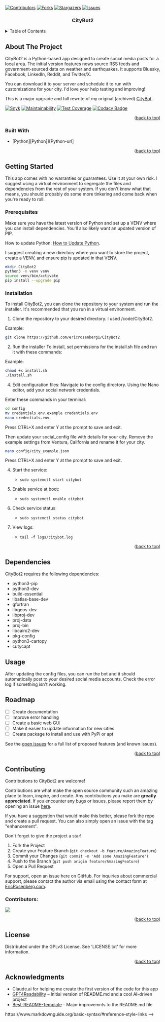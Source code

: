 <a id="readme-top"></a>
[![Contributors][contributors-shield]][contributors-url]
[![Forks][forks-shield]][forks-url]
[![Stargazers][stars-shield]][stars-url]
[![Issues][issues-shield]][issues-url]

<h3 align="center">CityBot2</h3>

<!-- TABLE OF CONTENTS -->
<details>
  <summary>Table of Contents</summary>
  <ol>
    <li>
      <a href="#about-the-project">About The Project</a>
      <ul>
        <li><a href="#built-with">Built With</a></li>
      </ul>
    </li>
    <li>
      <a href="#getting-started">Getting Started</a>
      <ul>
        <li><a href="#prerequisites">Prerequisites</a></li>
        <li><a href="#installation">Installation</a></li>
      </ul>
    </li>
    <li><a href='dependencies'>Dependencies</a></li>
    <li><a href="#usage">Usage</a></li>
    <li><a href="#roadmap">Roadmap</a></li>
    <li><a href="#contributing">Contributing</a></li>
    <li><a href="#contributors">Contributors</a></li>
    <li><a href="#license">License</a></li>
    <li><a href="#acknowledgments">Acknowledgments</a></li>
  </ol>
</details>

## About The Project
CityBot2 is a Python-based app designed to create social media posts for a local area. The initial version features news source RSS feeds and government-sourced data on weather and earthquakes. It supports Bluesky, Facebook, LinkedIn, Reddit, and Twitter/X.

You can download it to your server and schedule it to run with customizations for your city. I'd love your help testing and improving!

This is a major upgrade and full rewrite of my original (archived) [CityBot](https://github.com/ericrosenberg1/CityBot).

[![Snyk](https://snyk.io/test/github/ericrosenberg1/CityBot2/badge.svg)](https://snyk.io/test/github/ericrosenberg1/CityBot2)
[![Maintainability](https://api.codeclimate.com/v1/badges/4857f450946330748975/maintainability)](https://codeclimate.com/github/ericrosenberg1/CityBot2/maintainability)
[![Test Coverage](https://api.codeclimate.com/v1/badges/4857f450946330748975/test_coverage)](https://codeclimate.com/github/ericrosenberg1/CityBot2/test_coverage)
[![Codacy Badge](https://app.codacy.com/project/badge/Grade/efb5beefe547465087883828710a7a11)](https://app.codacy.com/gh/ericrosenberg1/CityBot2/dashboard?utm_source=gh&utm_medium=referral&utm_content=&utm_campaign=Badge_grade)

<p align="right">(<a href="#readme-top">back to top</a>)</p>

### Built With
* [Python][Python]][Python-url]

<p align="right">(<a href="#readme-top">back to top</a>)</p>

## Getting Started
This app comes with no warranties or guarantees. Use it at your own risk. I suggest using a virtual environment to segregate the files and dependencies from the rest of your system. If you don't know what that means, you should probably do some more tinkering and come back when you're ready to roll.

### Prerequisites
Make sure you have the latest version of Python and set up a VENV where you can install dependencies. You'll also likely want an updated version of PIP.

How to update Python: [How to Update Python](https://www.pythoncentral.io/how-to-update-python/).

I suggest creating a new directory where you want to store the project, create a VENV, and ensure pip is updated in that VENV.
   ```sh
mkdir CityBot2
python3 -m venv venv
source venv/bin/activate
pip install --upgrade pip
  ```

### Installation

To install CityBot2, you can clone the repository to your system and run the installer. It's recommended that you run in a virtual environment.

1. Clone the repository to your desired directory. I used /code/CityBot2.

Example:
   ```sh
git clone https://github.com/ericrosenberg1/CityBot2
  ```

2. Run the installer
To install, set permissions for the install.sh file and run it with these commands:

Example:
   ```sh
chmod +x install.sh
./install.sh
  ```

4. Edit configuration files:
Navigate to the config directory. Using the Nano editor, add your social network credentials.

Enter these commands in your terminal:
   ```sh
cd config
mv credentials.env.example credentials.env
nano credentials.env
  ```

Press CTRL+X and enter Y at the prompt to save and exit.

Then update your social_config file with details for your city. Remove the example settings from Ventura, California and rename it for your city.
   ```sh
nano config/city_example.json
  ```
Press CTRL+X and enter Y at the prompt to save and exit.

4. Start the service:
   - `sudo systemctl start citybot`

5. Enable service at boot:
   - `sudo systemctl enable citybot`

6. Check service status:
   - `sudo systemctl status citybot`

7. View logs:
   - `tail -f logs/citybot.log`

<p align="right">(<a href="#readme-top">back to top</a>)</p>

## Dependencies

CityBot2 requires the following dependencies:
- python3-pip
- python3-dev
- build-essential
- libatlas-base-dev
- gfortran
- libgeos-dev
- libproj-dev
- proj-data
- proj-bin
- libcairo2-dev
- pkg-config
- python3-cartopy
- cutycapt

## Usage
After updating the config files, you can run the bot and it should automatically post to your desired social media accounts. Check the error log if something isn't working.

## Roadmap

- [ ] Create documentation
- [ ] Improve error handling
- [ ] Create a basic web GUI
- [ ] Make it easier to update information for new cities
- [ ] Create package to install and use with PyPi or apt

See the [open issues](https://github.com/ericrosenberg1/CityBot2/issues) for a full list of proposed features (and known issues).

<p align="right">(<a href="#readme-top">back to top</a>)</p>

## Contributing

Contributions to CityBot2 are welcome! 

Contributions are what make the open source community such an amazing place to learn, inspire, and create. Any contributions you make are **greatly appreciated**. If you encounter any bugs or issues, please report them by opening an issue [here](https://github.com/ericrosenberg1/CityBot2/issues).

If you have a suggestion that would make this better, please fork the repo and create a pull request. You can also simply open an issue with the tag "enhancement".

Don't forget to give the project a star!

1. Fork the Project
2. Create your Feature Branch (`git checkout -b feature/AmazingFeature`)
3. Commit your Changes (`git commit -m 'Add some AmazingFeature'`)
4. Push to the Branch (`git push origin feature/AmazingFeature`)
5. Open a Pull Request

For support, open an issue here on GitHub. For inquiries about commercial support, please contact the author via email using the contact form at [EricRosenberg.com](https://ericrosenberg.com).

### Contributors:

<a href="https://github.com/ericrosenberg1/CityBot2/graphs/contributors">
  <img src="https://contrib.rocks/image?repo=ericrosenberg1/CityBot2" />
</a>

<p align="right">(<a href="#readme-top">back to top</a>)</p>

## License
Distributed under the GPLv3 License. See 'LICENSE.txt' for more information.

<p align="right">(<a href="#readme-top">back to top</a>)</p>

<!-- CONTACT -->
<!-- CONTACT Placeholder
## Contact

Your Name - [@your_twitter](https://twitter.com/your_username) - email@example.com

Project Link: [https://github.com/your_username/repo_name](https://github.com/your_username/repo_name)

<p align="right">(<a href="#readme-top">back to top</a>)</p>
-->

## Acknowledgments
* Claude.ai for helping me create the first version of the code for this app
* [GPT4Readability](https://github.com/loevlie/GPT4Readability) – Initial version of README.md and a cool AI-driven project
* [Best-README-Template](https://github.com/othneildrew/Best-README-Template/tree/main) – Major improvemnts to the README.md file

<!-- MARKDOWN LINKS & IMAGES --> https://www.markdownguide.org/basic-syntax/#reference-style-links -->
[contributors-shield]: https://img.shields.io/github/contributors/othneildrew/Best-README-Template.svg?style=for-the-badge
[contributors-url]: https://github.com/othneildrew/Best-README-Template/graphs/contributors
[forks-shield]: https://img.shields.io/github/forks/othneildrew/Best-README-Template.svg?style=for-the-badge
[forks-url]: https://github.com/othneildrew/Best-README-Template/network/members
[stars-shield]: https://img.shields.io/github/stars/othneildrew/Best-README-Template.svg?style=for-the-badge
[stars-url]: https://github.com/othneildrew/Best-README-Template/stargazers
[issues-shield]: https://img.shields.io/github/issues/othneildrew/Best-README-Template.svg?style=for-the-badge
[issues-url]: https://github.com/othneildrew/Best-README-Template/issues
[license-shield]: https://img.shields.io/github/license/othneildrew/Best-README-Template.svg?style=for-the-badge
[license-url]: https://github.com/othneildrew/Best-README-Template/blob/master/LICENSE.txt
[linkedin-shield]: https://img.shields.io/badge/-LinkedIn-black.svg?style=for-the-badge&logo=linkedin&colorB=555
[linkedin-url]: https://linkedin.com/in/othneildrew
[product-screenshot]: images/screenshot.png
[Next.js]: https://img.shields.io/badge/next.js-000000?style=for-the-badge&logo=nextdotjs&logoColor=white
[Next-url]: https://nextjs.org/
[React.js]: https://img.shields.io/badge/React-20232A?style=for-the-badge&logo=react&logoColor=61DAFB
[React-url]: https://reactjs.org/
[Vue.js]: https://img.shields.io/badge/Vue.js-35495E?style=for-the-badge&logo=vuedotjs&logoColor=4FC08D
[Vue-url]: https://vuejs.org/
[Angular.io]: https://img.shields.io/badge/Angular-DD0031?style=for-the-badge&logo=angular&logoColor=white
[Angular-url]: https://angular.io/
[Svelte.dev]: https://img.shields.io/badge/Svelte-4A4A55?style=for-the-badge&logo=svelte&logoColor=FF3E00
[Svelte-url]: https://svelte.dev/
[Laravel.com]: https://img.shields.io/badge/Laravel-FF2D20?style=for-the-badge&logo=laravel&logoColor=white
[Laravel-url]: https://laravel.com
[Bootstrap.com]: https://img.shields.io/badge/Bootstrap-563D7C?style=for-the-badge&logo=bootstrap&logoColor=white
[Bootstrap-url]: https://getbootstrap.com
[JQuery.com]: https://img.shields.io/badge/jQuery-0769AD?style=for-the-badge&logo=jquery&logoColor=white
[JQuery-url]: https://jquery.com 
